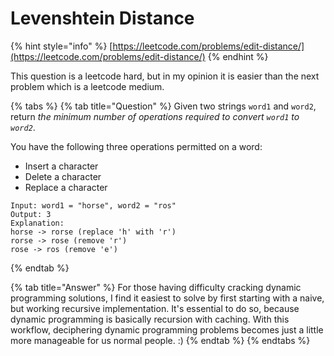 # Levenshtein Distance

{% hint style="info" %}
[https://leetcode.com/problems/edit-distance/](https://leetcode.com/problems/edit-distance/)
{% endhint %}

This question is a leetcode hard, but in my opinion it is easier than the next problem which is a leetcode medium.

{% tabs %}
{% tab title="Question" %}
Given two strings `word1` and `word2`, return _the minimum number of operations required to convert `word1` to `word2`_.

You have the following three operations permitted on a word:

* Insert a character
* Delete a character
* Replace a character

```text
Input: word1 = "horse", word2 = "ros"
Output: 3
Explanation: 
horse -> rorse (replace 'h' with 'r')
rorse -> rose (remove 'r')
rose -> ros (remove 'e')
```
{% endtab %}

{% tab title="Answer" %}
For those having difficulty cracking dynamic programming solutions, I find it easiest to solve by first starting with a naive, but working recursive implementation. It's essential to do so, because dynamic programming is basically recursion with caching. With this workflow, deciphering dynamic programming problems becomes just a little more manageable for us normal people. :\)
{% endtab %}
{% endtabs %}

